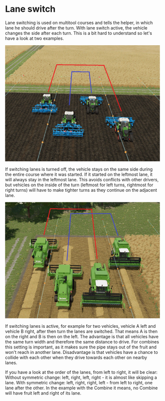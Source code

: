 # Lane switch


Lane switching is used on multitool courses and tells the helper, in which lane he should drive after the turn.
With lane switch active, the vehicle changes the side after each turn.
This is a bit hard to understand so let's have a look at two examples.


![Image](../assets/images/regularchange_0_0_1020_765.png)


If switching lanes is turned off, the vehicle stays on the same side during the entire course where it was started.
If it started on the leftmost lane, it will always stay in the leftmost lane. This avoids conflicts with other drivers,
but vehicles on the inside of the turn (leftmost for left turns, rightmost for right turns) will have to make tighter
turns as they continue on the adjacent lane.


![Image](../assets/images/symetricchange_0_0_1020_765.png)


If switching lanes is active, for example for two vehicles, vehicle A left and vehicle B right, after then turn the lanes are switched.
That means A is then on the right and B is then on the left.
The advantage is that all vehicles have the same turn width and therefore the same distance to drive.
For combines this setting is important, as it makes sure the pipe stays out of the fruit and won't reach in another lane.
Disadvantage is that vehicles have a chance to collide with each other when they drive towards each other on nearby lanes.

If you have a look at the order of the lanes, from left to right, it will be clear:
Without symmetric change: left, right, left, right - it is almost like skipping a lane.
With symmetric change: left, right, right, left - from left to right, one lane after the other.
In the example with the Combine it means, no Combine will have fruit left and right of its lane.


